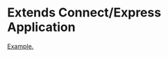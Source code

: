 # Extends Connect/Express Application

[Example.](https://github.com/tehfreak/express-extends-coffeescript-example/blob/master/index.coffee.md)
